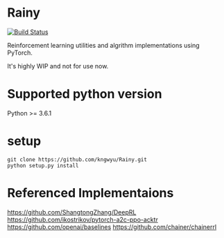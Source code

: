 # Rainy
[![Build Status](https://travis-ci.org/kngwyu/Rainy.svg?branch=master)](https://travis-ci.org/kngwyu/Rainy)

Reinforcement learning utilities and algrithm implementations using PyTorch.

It's highly WIP and not for use now.

# Supported python version
Python >= 3.6.1

# setup
```
git clone https://github.com/kngwyu/Rainy.git
python setup.py install
```


# Referenced Implementaions
https://github.com/ShangtongZhang/DeepRL
https://github.com/ikostrikov/pytorch-a2c-ppo-acktr
https://github.com/openai/baselines
https://github.com/chainer/chainerrl
